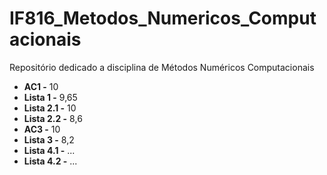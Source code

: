 # IF816_Metodos_Numericos_Computacionais
Repositório dedicado a disciplina de Métodos Numéricos Computacionais

- **AC1 -** 10
- **Lista 1 -** 9,65
- **Lista 2.1 -** 10
- **Lista 2.2 -** 8,6
- **AC3 -** 10
- **Lista 3 -** 8,2
- **Lista 4.1 -** ...
- **Lista 4.2 -** ...
